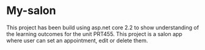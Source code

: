 # My-salon

This project has been build using asp.net core 2.2 to show understanding of the learning outcomes for the unit PRT455.
This project is a salon app where user can set an appointment, edit or delete them.

